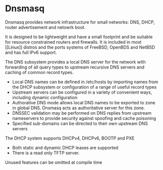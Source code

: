 # Dnsmasq
Dnsmasq provides network infrastructure for small networks: DNS, DHCP, router advertisement and netowrk boot.

It is designed to be lightweight and have a small footprint and be suitable for resource constrained routers and firewalls. It is included in most [[Linux]] distros and the ports systems of FreeBSD, OpenBDS and NetBSD and has full IPv6 support.

The DNS subsystem provides a local DNS server for the network with forwarding of all query types to upstream recursive DNS servers and caching of common record types.
- Local DNS names can be defined in /etc/hosts by importing names from the DHCP subsystem or configuration of a range of useful record types
- Upstream servers can be configured in a variety of convenient ways, including dynamic configuration
- Authorative DNS mode allows local DNS names to be exported to zone in global DNS. Dnsmasq acts as authoritative server for this zone.
- DNSSEC validation may be performed on DNS replies from upstream nameservers to provide security against spoofing and cache poisoning
- Specified sub-domains can be directed to their own upstream DNS servers

The DHCP system supports DHCPv4, DHCPv6, BOOTP and PXE
- Both static and dynamic DHCP leases are supported
- There is a read only TFTP server.

Unused features can be omitted at compile time